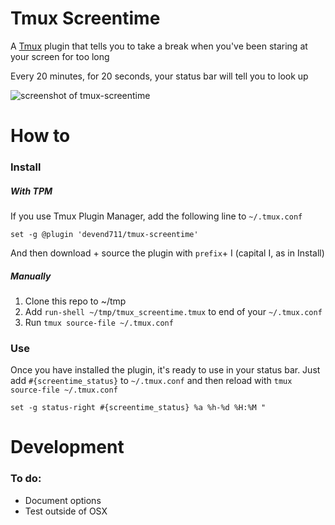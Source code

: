 # Tmux Screentime

A [Tmux](https://github.com/tmux/tmux/wiki) plugin that tells you to take a break when you've been staring at your screen for too long

Every 20 minutes, for 20 seconds, your status bar will tell you to look up

![screenshot of tmux-screentime](https://user-images.githubusercontent.com/4107518/27671637-13f37dfa-5c63-11e7-8775-0aa6acaece7f.png)

# How to

### Install
##### With TPM
If you use Tmux Plugin Manager, add the following line to `~/.tmux.conf`

```
set -g @plugin 'devend711/tmux-screentime'
```

And then download + source the plugin with `prefix`+ I (capital I, as in Install)

##### Manually
1. Clone this repo to ~/tmp
2. Add `run-shell ~/tmp/tmux_screentime.tmux` to end of your `~/.tmux.conf`
3. Run `tmux source-file ~/.tmux.conf`

### Use
Once you have installed the plugin, it's ready to use in your status bar. Just add `#{screentime_status}` to `~/.tmux.conf` and then reload with `tmux source-file ~/.tmux.conf`

```
set -g status-right #{screentime_status} %a %h-%d %H:%M "
``` 

# Development
### To do:
- Document options
- Test outside of OSX 
